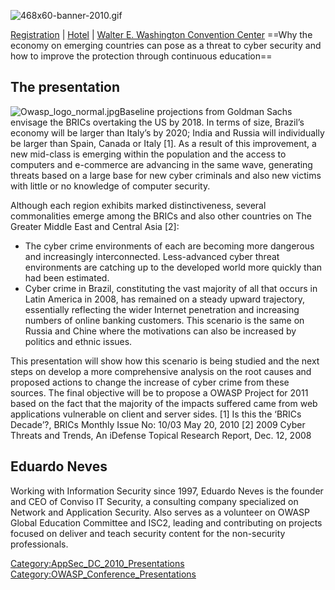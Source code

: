 ![468x60-banner-2010.gif](468x60-banner-2010.gif
"468x60-banner-2010.gif")

[Registration](https://guest.cvent.com/EVENTS/Register/IdentityConfirmation.aspx?e=d52c6f5f-d568-4e16-b8e0-b5e2bf87ab3a)
|
[Hotel](https://resweb.passkey.com/Resweb.do?mode=welcome_gi_new&groupID=2766908)
| [Walter E. Washington Convention
Center](http://www.dcconvention.com/)
\==Why the economy on emerging countries can pose as a threat to cyber
security and how to improve the protection through continuous
education==

## The presentation

![Owasp_logo_normal.jpg](Owasp_logo_normal.jpg
"Owasp_logo_normal.jpg")Baseline projections from Goldman Sachs envisage
the BRICs overtaking the US by 2018. In terms of size, Brazil’s economy
will be larger than Italy’s by 2020; India and Russia will individually
be larger than Spain, Canada or Italy \[1\]. As a result of this
improvement, a new mid-class is emerging within the population and the
access to computers and e-commerce are advancing in the same wave,
generating threats based on a large base for new cyber criminals and
also new victims with little or no knowledge of computer security.

Although each region exhibits marked distinctiveness, several
commonalities emerge among the BRICs and also other countries on The
Greater Middle East and Central Asia \[2\]:

  - The cyber crime environments of each are becoming more dangerous and
    increasingly interconnected. Less-advanced cyber threat environments
    are catching up to the developed world more quickly than had been
    estimated.
  - Cyber crime in Brazil, constituting the vast majority of all that
    occurs in Latin America in 2008, has remained on a steady upward
    trajectory, essentially reflecting the wider Internet penetration
    and increasing numbers of online banking customers. This scenario is
    the same on Russia and Chine where the motivations can also be
    increased by politics and ethnic issues.

This presentation will show how this scenario is being studied and the
next steps on develop a more comprehensive analysis on the root causes
and proposed actions to change the increase of cyber crime from these
sources. The final objective will be to propose a OWASP Project for 2011
based on the fact that the majority of the impacts suffered came from
web applications vulnerable on client and server sides. \[1\] Is this
the ‘BRICs Decade’?, BRICs Monthly Issue No: 10/03 May 20, 2010 \[2\]
2009 Cyber Threats and Trends, An iDefense Topical Research Report, Dec.
12, 2008

## Eduardo Neves

Working with Information Security since 1997, Eduardo Neves is the
founder and CEO of Conviso IT Security, a consulting company specialized
on Network and Application Security. Also serves as a volunteer on OWASP
Global Education Committee and ISC2, leading and contributing on
projects focused on deliver and teach security content for the
non-security professionals.

[Category:AppSec_DC_2010_Presentations](Category:AppSec_DC_2010_Presentations "wikilink")
[Category:OWASP_Conference_Presentations](Category:OWASP_Conference_Presentations "wikilink")